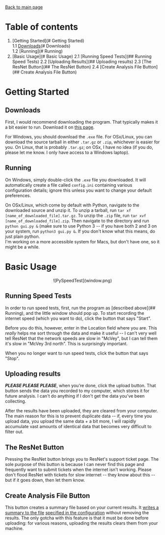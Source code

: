 [Back to main page](index.html)

# Table of contents

1. [Getting Started](# Getting Started)  
    1.1 [Downloads](# Downloads)  
    1.2 [Running](# Running)  
2. [Basic Usage](# Basic Usage)
    2.1 [Running Speed Tests](## Running Speed Tests)
    2.2 [Uploading Results](## Uploading results)
    2.3 [The ResNet Button](## The ResNet Button)
    2.4 [Create Analysis File Button](## Create Analysis File Button)

# Getting Started

## Downloads

First, I would recommend downloading the program.  That typically makes it a bit easier to run.  Download it on [this page](downloads).

For Windows, you should download the `.exe` file.  For OSx/Linux, you can download the source tarball in either `.tar.gz` or `.zip`, whichever is easier for you.  On Linux, that is probably `.tar.gz`; on OSx, I have no idea (if you do, please let me know.  I only have access to a Windows laptop).

## Running

On Windows, simply double-click the `.exe` file you downloaded.  It will automatically create a file called `config.ini` containing various configuration details; ignore this unless you want to change your default preferences.

On OSx/Linux, which come by default with Python, navigate to the downloaded source and unzip it.  To unzip a tarball, run `tar xf [name_of_downloaded_file].tar.gz`.  To unzip the `.zip` file, run `tar xvf [name_of_downloaded_file].zip`.  Then navigate to the directory and run `python gui.py &` (make sure to use Python 3 -- if you have both 2 and 3 on your system, run `python3 gui.py &`.  If you don't know what this means, do just plain python.  
I'm working on a more accessible system for Macs, but don't have one, so it might be a while.

# Basic Usage
<p align="center">
![PySpeedTest](window.png)
</p>

## Running Speed Tests

In order to run speed tests, first, run the program as [described above](## Running), and the little window should pop up.  To start recording the internet speed (which you want to do), click the button that says "Start".

Before you do this, however, enter in the Location field where you are.  This *really* helps me sort through the data and make it useful -- I can't very well tell ResNet that the network speeds are slow in "McVey", but I can tell them it's slow in "McVey 3rd north".  This is surprisingly important.

When you no longer want to run speed tests, click the button that says "Stop".

## Uploading results

***PLEASE PLEASE PLEASE***, when you're done, click the upload button.  That button sends the data you recorded to my computer, which stores it for future analysis.  I can't do anything if I don't get the data you've been collecting.

After the results have been uploaded, they are cleared from your computer.  The main reason for this is to prevent duplicate data -- if, every time you upload data, you upload the same data + a bit more, I will rapidly accumulate vast amounts of identical data that becomes very difficult to filter out.  

## The ResNet Button

Pressing the ResNet button brings you to ResNet's support ticket page.  The sole purpose of this button is because I can never find this page and frequently want to submit tickets when the internet isn't working.  Please don't flood ResNet with tickets for slow internet -- they know about this -- but if it goes down, then let them know.

## Create Analysis File Button

This button creates a summary file based on your current results.  It
[writes a summary to the file](https://github.com/mishaturnbull/PySpeedTest/issues/3)
[specified in the configuration](https://github.com/mishaturnbull/PySpeedTest/issues/5)
without removing the results.  The only gotcha with this feature is that it must be done before uploading: for various reasons, uploading the results clears them from your machine.




[downloads]: github.com/mishaturnbull/PySpeedTest/releases/latest